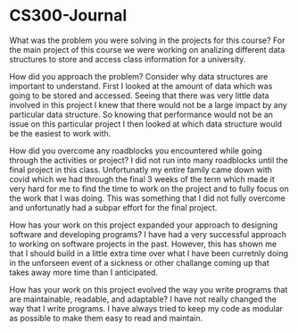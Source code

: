 # CS300-Journal

What was the problem you were solving in the projects for this course?
  For the main project of this course we were working on analizing different data structures to store and access class information for a university.

How did you approach the problem? Consider why data structures are important to understand.
  First I looked at the amount of data which was going to be stored and accessed.  Seeing that there was very little data involved in this project I knew that there      would not be a large impact by any particular data structure.  So knowing that performance would not be an issue on this particular project I then looked at which data structure would be the easiest to work with.
  
How did you overcome any roadblocks you encountered while going through the activities or project?
  I did not run into many roadblocks until the final project in this class.  Unfortunatly my entire family came down with covid which we had through the final 3 weeks of the term which made it very hard for me to find the time to work on the project and to fully focus on the work that I was doing.  This was something that I did not fully overcome and unfortunatly had a subpar effort for the final project.
  
How has your work on this project expanded your approach to designing software and developing programs?
  I have had a very successful approach to working on software projects in the past.  However, this has shown me that I should build in a little extra time over what I have been curretnly doing in the unforseen event of a sickness or other challange coming up that takes away more time than I anticipated.
  
How has your work on this project evolved the way you write programs that are maintainable, readable, and adaptable?
  I have not really changed the way that I write programs.  I have always tried to keep my code as modular as possible to make them easy to read and maintain.
